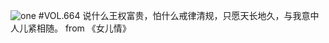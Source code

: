 ![one](http://image.wufazhuce.com/Fh6XYdjD4zbrpLVUW5c_OFZ9aFBr)
#VOL.664
说什么王权富贵，怕什么戒律清规，只愿天长地久，与我意中人儿紧相随。 from 《女儿情》